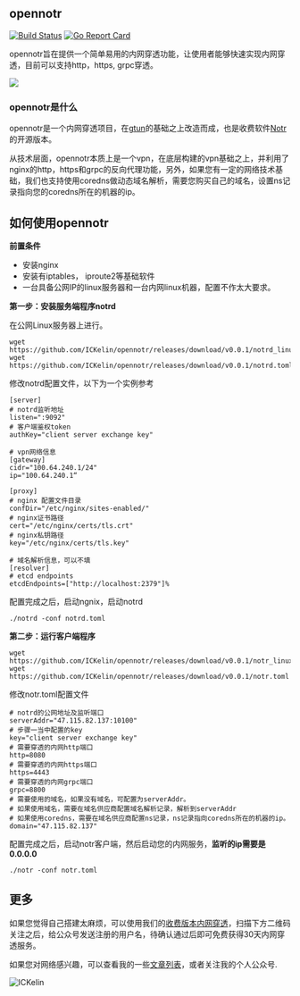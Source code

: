 ## opennotr
[![Build Status](https://travis-ci.org/ICKelin/opennotr.svg?branch=master)](https://travis-ci.org/ICKelin/opennotr)
[![Go Report Card](https://goreportcard.com/badge/github.com/ICKelin/opennotr)](https://goreportcard.com/report/github.com/ICKelin/opennotr)

opennotr旨在提供一个简单易用的内网穿透功能，让使用者能够快速实现内网穿透，目前可以支持http，https, grpc穿透。

[![](http://img.youtube.com/vi/0FA2mAqDS9U/0.jpg)](http://www.youtube.com/watch?v=0FA2mAqDS9U "")

### opennotr是什么
opennotr是一个内网穿透项目，在[gtun](https://github.com/ICKelin/gtun)的基础之上改造而成，也是收费软件[Notr](https://www.notr.tech)的开源版本。

从技术层面，opennotr本质上是一个vpn，在底层构建的vpn基础之上，并利用了nginx的http，https和grpc的反向代理功能，另外，如果您有一定的网络技术基础，我们也支持使用coredns做动态域名解析，需要您购买自己的域名，设置ns记录指向您的coredns所在的机器的ip。

## 如何使用opennotr

**前置条件**

- 安装nginx
- 安装有iptables， iproute2等基础软件
- 一台具备公网IP的linux服务器和一台内网linux机器，配置不作太大要求。

**第一步：安装服务端程序notrd**

在公网Linux服务器上进行。

```
wget https://github.com/ICKelin/opennotr/releases/download/v0.0.1/notrd_linux_amd64
wget https://github.com/ICKelin/opennotr/releases/download/v0.0.1/notrd.toml
```

修改notrd配置文件，以下为一个实例参考
```
[server]
# notrd监听地址
listen=":9092"
# 客户端鉴权token
authKey="client server exchange key"

# vpn网络信息
[gateway]
cidr="100.64.240.1/24"
ip="100.64.240.1“

[proxy]
# nginx 配置文件目录
confDir="/etc/nginx/sites-enabled/"
# nginx证书路径
cert="/etc/nginx/certs/tls.crt"
# nginx私钥路径
key="/etc/nginx/certs/tls.key"

# 域名解析信息，可以不填
[resolver]
# etcd endpoints
etcdEndpoints=["http://localhost:2379"]%  
```

配置完成之后，启动ngnix，启动notrd
```
./notrd -conf notrd.toml
```

**第二步：运行客户端程序**

```
wget https://github.com/ICKelin/opennotr/releases/download/v0.0.1/notr_linux_amd64
wget https://github.com/ICKelin/opennotr/releases/download/v0.0.1/notr.toml
```

修改notr.toml配置文件

```
# notrd的公网地址及监听端口
serverAddr="47.115.82.137:10100"
# 步骤一当中配置的key
key="client server exchange key"
# 需要穿透的内网http端口
http=8080
# 需要穿透的内网https端口
https=4443
# 需要穿透的内网grpc端口
grpc=8800
# 需要使用的域名，如果没有域名，可配置为serverAddr。
# 如果使用域名，需要在域名供应商配置域名解析记录，解析到serverAddr
# 如果使用coredns，需要在域名供应商配置ns记录，ns记录指向coredns所在的机器的ip。
domain="47.115.82.137"
```

配置完成之后，启动notr客户端，然后启动您的内网服务，**监听的ip需要是0.0.0.0**

```
./notr -conf notr.toml
```

## 更多
如果您觉得自己搭建太麻烦，可以使用我们的[收费版本内网穿透](https://www.notr.tech)，扫描下方二维码关注之后，给公众号发送注册的用户名，待确认通过后即可免费获得30天内网穿透服务。

如果您对网络感兴趣，可以查看我的一些[文章列表](https://github.com/ICKelin/article)，或者关注我的个人公众号.

![ICKelin](qrcode.jpg)
